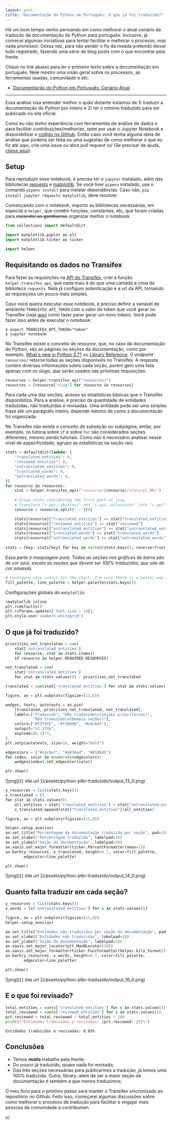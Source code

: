 ```yaml
---
layout: post
title: "Documentação do Python em Português: O que já foi traduzido?"
---
```


Há um bom tempo venho pensando em como melhorar o atual cenário da tradução da documentação do Python para português. Inclusive, já comecei algumas iniciativas para tentar facilitar e melhorar o processo, mas nada promissor. Dessa vez, para não perder o fio da meada pretendo deixar tudo registrado, fazendo uma série de blog posts com o que encontrar pela frente.

Clique no link abaixo para ler o primeiro texto sobre a documentação em português. Nele mostro uma visão geral sobre os processos, as ferramentas usadas, comunidade e etc.

- [Documentação do Python em Português: Cenário Atual](/blog/python-ptbr-cenario-atual)

---

Essa análise visa entender melhor o quão distante estamos de 1) traduzir a documentação do Python por inteiro e 2) ter o mínimo traduzido para ser publicado no site oficial. 

Como eu não tenho experiência com ferramentas de análise de dados e para facilitar contribuições/melhorias, optei por usar o Jupyter Notebook e disponibilizar o [código no Github](https://github.com/rougeth/python-doc-br-stats). Então caso você tenha alguma ideia de análise que poderia ser feita ou uma sugestão de como melhorar o que eu fiz até aqui, crie uma issue ou abra pull request \o/ (Se precisar de ajuda, [clique aqui](https://leportella.com/pt-br/2017/04/17/como-contribuir-com-open-source.html)).

## Setup

Para reproduzir esse notebook, é preciso ter o `jupyter` instalado, além das bibliotecas [requests](https://python-requests.org/) e [matplotlib](https://matplotlib.org/). Se você tiver `pipenv` instalado, use o comando `pipenv install` para instalar dependências. Caso não, `pip install jupyter requests matplotlib`, deve resolver.

Començando com o notebook, importo as bibliotecas necessárias, em especial a `helper`, que contém funções, constantes, etc, que foram criadas para ~~esconder as gambiarras~~ organizar melhor o notebook.


```python
from collections import defaultdict

import matplotlib.pyplot as plt
import matplotlib.ticker as ticker

import helper
```

## Requisitando os dados no Transifex

Para fazer as requisições na [API do Transifex](https://docs.transifex.com/api/), criei a função `helper.transifex_api`, que nada mais é do que uma camada a cima da biblioteca `requests`. Nela já configuro autenticação e a url da API, tornando as requisições um pouco mais simples.

Caso você queira executar esse notebook, é preciso definir a variável de ambiente `TRANSIFEX_API_TOKEN` com o valor do token que você gerar no Transifex (veja [aqui](https://docs.transifex.com/api/introduction#authentication) como fazer parar gerar um novo token). Você pode fazer isso antes de executar o notebook:

```shell
$ export TRANSIFEX_API_TOKEN="token"
$ jupyter notebook
```

No Transifex existe o conceito de *resource*, que, no caso da documentação do Python, são as páginas ou seções da documentação, como por exemplo, [What's new in Python 3.7?](https://docs.python.org/3/whatsnew/3.7.html) ou [Library Reference](https://docs.python.org/3/library/index.html). O *endpoint* `resources/` retorna todas as seções disponíveis no Transifex. A resposta contém diversas informações sobre cada seção, porém gero uma lista apenas com os *slugs*, que serão usados nas próximas requisições.


```python
resources = helper.transifex_api("resources/")
resources = [resource["slug"] for resource in resources]
```

Para cada uma das seções, acesso as estatísticas básicas que o Transifex disponibiliza. Para a análise, é preciso da quantidade de entidades traduzidas, não traduzidas e revisadas. Uma entidade pode ser uma simples frase até um parágrafo inteiro, depende mesmo de como a documentação foi organizada.

No Transifex não existe o conceito de subseção ou subpágina, então, por exemplo, os tutoria sobre `if` e sobre `for` são considerados seções diferentes, mesmo sendo tutoriais. Como não é necessário analisar nesse nível de especificidade, agrupo as estatísticas na seção raíz.


```python
stats = defaultdict(lambda: {
    "translated_entities": 0,
    "reviewed_entities": 0,
    "untranslated_entities": 0,
    "translated_words": 0,
    "untranslated_words": 0,
})
for resource in resources:
    stat = helper.transifex_api(f"resource/{resource}/stats/pt_BR/")
    
    # Group stats considering the first part of slug.
    # Transform "c-api--abstract" and "c-api--allocation" into "c-api".
    resource = resource.split('--')[0]

    stats[resource]["translated_entities"] += stat["translated_entities"]
    stats[resource]["reviewed_entities"] += stat["reviewed"]
    stats[resource]["untranslated_entities"] += stat["untranslated_entities"]
    stats[resource]["translated_words"] += stat["translated_words"]
    stats[resource]["untranslated_words"] += stat["untranslated_words"]
    
stats = {key: stats[key] for key in sorted(stats.keys(), reverse=True)}
```

*Essa parte é maquiagem pura. Todas as seções nos gráficos de barra são de cor azul, exceto as seções que devem ser 100% traduzidas, que são de cor amarela.*


```python
# Configure nice colors for the chart. I'm sure there is a better way to do it.
fill_palette, line_palette = helper.palette(stats.keys())
```

Configurações globais do `matplotlib`:


```python
%matplotlib inline
plt.rcdefaults()
plt.rcParams.update({'font.size': 14})
plt.style.use('seaborn-whitegrid')
```

## O que já foi traduzido?


```python
priorities_not_translated = sum(
    stat['untranslated_entities']
    for resource, stat in stats.items()
    if resource in helper.REQUIRED_RESOURCES)

not_translated = sum(
    stat['untranslated_entities']
    for stat in stats.values()) - priorities_not_translated

translated = sum(stat['translated_entities'] for stat in stats.values())

figure, ax = plt.subplots(figsize=(12,6))

wedges, texts, autotexts = ax.pie(
    [translated, priorities_not_translated, not_translated],
    labels=["Traduzido", "Não traduzido\n(Seções prioritárias)",
            "Não traduzido\n(Demais seções)"],
    colors=["#f3f9fb", "#f16896", "#c6cbef"],
    autopct="%1.1f%%",
    explode=[0.1]*3,
)
plt.setp(autotexts, size=18, weight="bold")

edgecolors = ["#c6cbef", "#a836ad", "#8186d5"]
for index, color in enumerate(edgecolors):
    wedges[index].set_edgecolor(color)

plt.show()
```


![png]({{ site.url }}/assets/python-ptbr-traduzido/output_13_0.png)



```python
y_resources = list(stats.keys())
x_translated = []
for stat in stats.values():
    all_entities = stat['translated_entities'] + stat["untranslated_entities"]
    x_translated.append(stat["translated_entities"]/all_entities)

figure, ax = plt.subplots(figsize=(12,8))

helper.setup_axes(ax)
ax.set_title("Porcentagem da documentação traduzida por seção", pad=10)
ax.set_xlabel("Porcentagem traduzida", labelpad=10)
ax.set_ylabel("Seção da documentação", labelpad=10)
ax.xaxis.set_major_formatter(ticker.PercentFormatter(xmax=1))
ax.barh(y_resources, x_translated, height=0.7, color=fill_palette,
        edgecolor=line_palette)

plt.show()
```


![png]({{ site.url }}/assets/python-ptbr-traduzido/output_14_0.png)


## Quanto falta traduzir em cada seção?


```python
y_resources = list(stats.keys())
x_words = [s['untranslated_entities'] for s in stats.values()]

figure, ax = plt.subplots(figsize=(12,8))
helper.setup_axes(ax)

ax.set_title("Entidades não traduzidas por seção da documentação", pad=10)
ax.set_xlabel("Entidades não traduzidas", labelpad=10)
ax.set_ylabel("Seção da documentação", labelpad=10)
ax.xaxis.set_major_locator(plt.MaxNLocator(10))
ax.xaxis.set_major_formatter(ticker.FuncFormatter(helper.kilo_format))
ax.barh(y_resources, x_words, height=0.7, color=fill_palette,
        edgecolor=line_palette)

plt.show()
```


![png]({{ site.url }}/assets/python-ptbr-traduzido/output_16_0.png)


## E o que foi revisado?


```python
total_entities = sum(s['translated_entities'] for s in stats.values())
total_reviewed = sum(s['reviewed_entities'] for s in stats.values())
pct_reviewed = total_reviewed / total_entities * 100
print(f"Entidades traduzidas e revisadas: {pct_reviewed:.2f}%")
```

    Entidades traduzidas e revisadas: 0.03%


## Conclusões

- Temos **muito** trabalho pela frente;
- Do pouco já traduzido, quase nada foi revisado;
- Das três seções necessárias para publicarmos a tradução, já temos uma 100% traduzida. Outra, *library*, além de ser a maior seção da documentação é também a que menos traduzimos;

O meu foco para o próximo passo será manter o Transifex sincronizado ao repositório no Github. Feito isso, começarei algumas discussões sobre como melhorar o processo de tradução para facilitar e engajar mais pessoas da comunidade a contribuirem.

o/
